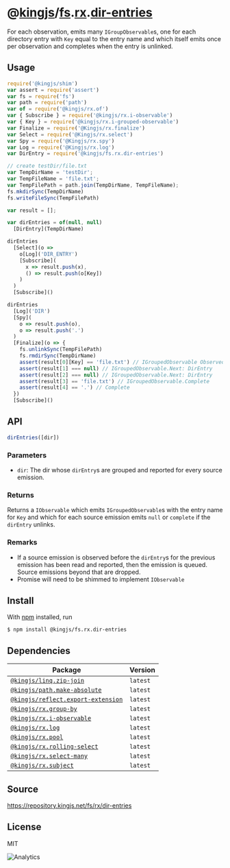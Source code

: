 # @[kingjs][@kingjs]/[fs][ns0].[rx][ns1].[dir-entries][ns2]
For each observation, emits many `IGroupObservable`s, one for each directory entry with `Key` equal to the entry name and which itself emits once per observation and completes when the entry is unlinked.
## Usage
```js
require('@kingjs/shim')
var assert = require('assert')
var fs = require('fs')
var path = require('path')
var of = require('@kingjs/rx.of')
var { Subscribe } = require('@kingjs/rx.i-observable')
var { Key } = require('@kingjs/rx.i-grouped-observable')
var Finalize = require('@Kingjs/rx.finalize')
var Select = require('@Kingjs/rx.select')
var Spy = require('@Kingjs/rx.spy')
var Log = require('@Kingjs/rx.log')
var DirEntry = require('@kingjs/fs.rx.dir-entries')

// create testDir/file.txt
var TempDirName = 'testDir';
var TempFileName = 'file.txt';
var TempFilePath = path.join(TempDirName, TempFileName);
fs.mkdirSync(TempDirName)
fs.writeFileSync(TempFilePath)

var result = [];

var dirEntries = of(null, null)
  [DirEntry](TempDirName)

dirEntries
  [Select](o => 
    o[Log]('DIR_ENTRY')
    [Subscribe](
      x => result.push(x),
      () => result.push(o[Key])
    )
  )
  [Subscribe]()

dirEntries
  [Log]('DIR')
  [Spy](
    o => result.push(o),
    o => result.push('.')
  )
  [Finalize](o => {
    fs.unlinkSync(TempFilePath)
    fs.rmdirSync(TempDirName)
    assert(result[0][Key] == 'file.txt') // IGroupedObservable Observed
    assert(result[1] === null) // IGroupedObservable.Next: DirEntry
    assert(result[2] === null) // IGroupedObservable.Next: DirEntry
    assert(result[3] == 'file.txt') // IGroupedObservable.Complete
    assert(result[4] == '.') // Complete
  })
  [Subscribe]()
```

## API
```ts
dirEntries([dir])
```

### Parameters
- `dir`: The dir whose `dirEntry`s are grouped and reported for every source emission.
### Returns
Returns a `IObservable` which emits `IGroupedObservable`s with the entry name for `Key` and which for each source emission emits `null` or `complete` if the `dirEntry` unlinks.
### Remarks
 - If a source emission is observed before the `dirEntry`s for the previous emission has been read and reported, then the emission is queued. Source emissions beyond that are dropped.
 - Promise will need to be shimmed to implement `IObservable`

## Install
With [npm](https://npmjs.org/) installed, run
```
$ npm install @kingjs/fs.rx.dir-entries
```
## Dependencies
|Package|Version|
|---|---|
|[`@kingjs/linq.zip-join`](https://www.npmjs.com/package/@kingjs/linq.zip-join)|`latest`|
|[`@kingjs/path.make-absolute`](https://www.npmjs.com/package/@kingjs/path.make-absolute)|`latest`|
|[`@kingjs/reflect.export-extension`](https://www.npmjs.com/package/@kingjs/reflect.export-extension)|`latest`|
|[`@kingjs/rx.group-by`](https://www.npmjs.com/package/@kingjs/rx.group-by)|`latest`|
|[`@kingjs/rx.i-observable`](https://www.npmjs.com/package/@kingjs/rx.i-observable)|`latest`|
|[`@kingjs/rx.log`](https://www.npmjs.com/package/@kingjs/rx.log)|`latest`|
|[`@kingjs/rx.pool`](https://www.npmjs.com/package/@kingjs/rx.pool)|`latest`|
|[`@kingjs/rx.rolling-select`](https://www.npmjs.com/package/@kingjs/rx.rolling-select)|`latest`|
|[`@kingjs/rx.select-many`](https://www.npmjs.com/package/@kingjs/rx.select-many)|`latest`|
|[`@kingjs/rx.subject`](https://www.npmjs.com/package/@kingjs/rx.subject)|`latest`|
## Source
https://repository.kingjs.net/fs/rx/dir-entries
## License
MIT

![Analytics](https://analytics.kingjs.net/fs/rx/dir-entries)

[@kingjs]: https://www.npmjs.com/package/kingjs
[ns0]: https://www.npmjs.com/package/@kingjs/fs
[ns1]: https://www.npmjs.com/package/@kingjs/fs.rx
[ns2]: https://www.npmjs.com/package/@kingjs/fs.rx.dir-entries
